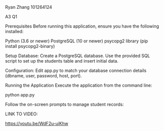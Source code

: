 Ryan Zhang
101264124 

A3 Q1

Prerequisites
Before running this application, ensure you have the following installed:

Python (3.6 or newer)
PostgreSQL (10 or newer)
psycopg2 library (pip install psycopg2-binary)

Setup
Database: Create a PostgreSQL database. Use the provided SQL script to set up the students table and insert initial data.

Configuration: Edit app.py to match your database connection details (dbname, user, password, host, port).

Running the Application
Execute the application from the command line:

python app.py

Follow the on-screen prompts to manage student records:


LINK TO VIDEO:

https://youtu.be/WdF2u-uiKhw
